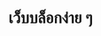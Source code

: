 ---
title: เว็บบล็อกง่าย ๆ
type: requirement
stories:
  - user สามารถเพิ่ม post ใหม่ได้ :)
  - "user สามารถแก้ไข post ที่มีอยู่ได้ :smile:"
  - user สามารถลบ post ที่มีอยู่ได้
locale: th
status: published
---